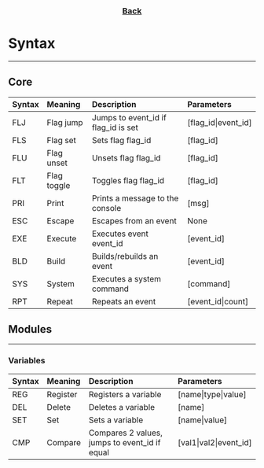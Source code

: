 <h3 align="center"><a href="index.html">Back</a></h3>

# Syntax
-----
## Core

| Syntax | Meaning     | Description                         | Parameters          |
|:-------|:------------|:------------------------------------|:--------------------|
| FLJ    | Flag jump   | Jumps to event_id if flag_id is set | [flag_id\|event_id] |
| FLS    | Flag set    | Sets flag flag_id                   | [flag_id]           |
| FLU    | Flag unset  | Unsets flag flag_id                 | [flag_id]           |
| FLT    | Flag toggle | Toggles flag flag_id                | [flag_id]           |
| PRI    | Print       | Prints a message to the console     | [msg]               |
| ESC    | Escape      | Escapes from an event               | None                |
| EXE    | Execute     | Executes event event_id             | [event_id]          |
| BLD    | Build       | Builds/rebuilds an event            | [event_id]          |
| SYS    | System      | Executes a system command           | [command]           |
| RPT    | Repeat      | Repeats an event                    | [event_id\|count]   |

## Modules
-----
### Variables

| Syntax | Meaning  | Description                                   | Parameters             |
|:-------|:---------|:----------------------------------------------|:-----------------------|
| REG    | Register | Registers a variable                          | [name\|type\|value]    |
| DEL    | Delete   | Deletes a variable                            | [name]                 |
| SET    | Set      | Sets a variable                               | [name\|value]          |
| CMP    | Compare  | Compares 2 values, jumps to event_id if equal | [val1\|val2\|event_id] |
